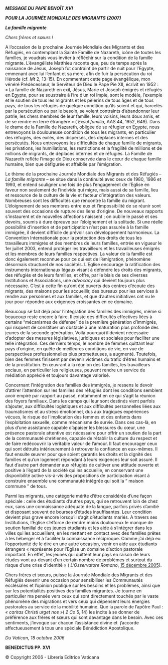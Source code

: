 ***MESSAGE DU PAPE BENOÎT XVI***

***POUR LA JOURNÉE MONDIALE DES MIGRANTS (2007)***

***La famille migrante***

*Chers frères et sœurs !*

A l’occasion de la prochaine Journée Mondiale des Migrants et des Réfugiés, en contemplant la Sainte Famille de Nazareth, icône de toutes les familles, je voudrais vous inviter à réfléchir sur la condition de la famille migrante. L’évangéliste Matthieu raconte que, peu de temps après la naissance de Jésus, Joseph fut contraint de partir de nuit pour l’Egypte, emmenant avec lui l’enfant et sa mère, afin de fuir la persécution du roi Hérode (cf. *Mt* 2, 13-15). En commentant cette page évangélique, mon vénéré Prédécesseur, le Serviteur de Dieu le Pape Pie XII, écrivit en 1952 : « La famille de Nazareth en exil, Jésus, Marie et Joseph émigrés et réfugiés en Egypte, pour se soustraire à l’ire d’un roi impie, sont le modèle, l’exemple et le soutien de tous les migrants et les pèlerins de tous âges et de tous pays, de tous les réfugiés de quelque condition qu’ils soient et qui, harcelés par la persécution ou par le besoin, se voient contraints d’abandonner leur patrie, les chers membres de leur famille, leurs voisins, leurs doux amis, et de se rendre en terre étrangère » ( *Exsul familia,* AAS 44, 1952, 649). Dans le drame de la Famille de Nazareth, obligée de se réfugier en Egypte, nous entrevoyons la douloureuse condition de tous les migrants, en particulier des réfugiés, des exilés, des dispersés, des déplacés internes et des persécutés. Nous entrevoyons les difficultés de chaque famille de migrants, les privations, les humiliations, les restrictions et la fragilité de millions et de millions de migrants, de déplacés internes et de réfugiés. La Famille de Nazareth reflète l’image de Dieu conservée dans le cœur de chaque famille humaine, bien que défigurée et affaiblie par l’émigration.

Le thème de la prochaine Journée Mondiale des Migrants et des Réfugiés – *La famille migrante* – se situe dans la continuité avec ceux de 1980, 1986 et 1993, et entend souligner une fois de plus l’engagement de l’Eglise en faveur non seulement de l’individu qui migre, mais aussi de sa famille, lieu et ressource de la culture de la vie et facteur d’intégration des valeurs. Nombreuses sont les difficultés que rencontre la famille du migrant. L’éloignement de ses membres entre eux et l’impossibilité de se réunir sont souvent des occasions de rupture des liens d’origine. De nouveaux rapports s’instaurent et de nouvelles affections naissent ; on oublie le passé et ses devoirs, soumis à dure épreuve par l’éloignement et la solitude. Si une réelle possibilité d’insertion et de participation n’est pas assurée à la famille immigrée, il devient difficile de prévoir son développement harmonieux. La Convention Internationale pour la protection des droits de tous les travailleurs immigrés et des membres de leurs familles, entrée en vigueur le 1er juillet 2003, entend protéger les travailleurs et les travailleuses émigrés et les membres de leurs familles respectives. La valeur de la famille est donc également reconnue pour ce qui est de l’émigration, phénomène désormais structurel de nos sociétés. L’Eglise encourage la ratification des instruments internationaux légaux visant à défendre les droits des migrants, des réfugiés et de leurs familles, et offre, par le biais de ses diverses Institutions et Associations, une *advocacy* qui devient toujours plus nécessaire. C’est à cette fin qu’ont été ouverts des centres d’écoute des migrants, des maisons pour les accueillir, des bureaux pour les services à rendre aux personnes et aux familles, et que d’autres initiatives ont vu le jour pour répondre aux exigences croissantes en ce domaine.

Beaucoup se fait déjà pour l’intégration des familles des immigrés, même si beaucoup reste encore à faire. Il existe des difficultés effectives liées à certains “mécanismes de défense” de la première génération d’immigrés, qui risquent de constituer un obstacle à une maturation plus profonde des jeunes de la seconde génération. Voilà pourquoi il devient nécessaire d’adopter des mesures législatives, juridiques et sociales pour faciliter une telle intégration. Ces derniers temps, le nombre de femmes quittant leur pays d’origine, en quête de meilleures conditions de vie, en vue de perspectives professionnelles plus prometteuses, a augmenté. Toutefois, bien des femmes finissent par devenir victimes du trafic d’êtres humains et de la prostitution. En œuvrant à la réunion des familles, les travailleurs sociaux, en particulier les religieuses, peuvent rendre un service de médiation apprécié et toujours davantage valorisé.

Concernant l’intégration des familles des immigrés, je ressens le devoir d’attirer l’attention sur les familles des réfugiés dont les conditions semblent avoir empiré par rapport au passé, notamment en ce qui s’agit la réunion des foyers familiaux. Dans les camps qui leur sont destinés vient parfois s’ajouter, aux difficultés logistiques et aux difficultés personnelles liées aux traumatismes et au stress émotionnel, dus aux tragiques expériences vécues, le risque de l’implication des femmes et des enfants dans l’exploitation sexuelle, comme mécanisme de survie. Dans ces cas-là, en plus d’une assistance capable d’apaiser les blessures du cœur, une présence pastorale attentive est nécessaire pour offrir un soutien de la part de la communauté chrétienne, capable de rétablir la culture du respect et de faire redécouvrir la véritable valeur de l’amour. Il faut encourager ceux qui sont détruits intérieurement à retrouver la confiance en eux-mêmes. Il faut ensuite œuvrer pour que soient garantis les droits et la dignité des familles et qu’un logement répondant à leurs exigences leur soit assuré. Il faut d’autre part demander aux réfugiés de cultiver une attitude ouverte et positive à l’égard de la société qui les accueille, en conservant une disponibilité active vis-à-vis des propositions de participation visant à construire ensemble une communauté intégrée qui soit la “ maison commune ” de tous.

Parmi les migrants, une catégorie mérite d’être considérée d’une façon spéciale : celle des étudiants d’autres pays, qui se retrouvent loin de chez eux, sans une connaissance adéquate de la langue, parfois privés d’amitié et disposant souvent de bourses d’études insuffisantes. Leur condition devient plus grave encore lorsqu’il s’agit d’étudiants mariés. A travers ses Institutions, l’Eglise s’efforce de rendre moins douloureux le manque de soutien familial de ces jeunes étudiants et les aide à s’intégrer dans les villes qui les accueillent, en les mettant en contact avec des familles prêtes à les héberger et à faciliter la connaissance réciproque. Comme j’ai déjà eu l’opportunité de le dire en une autre occasion, venir en aide aux étudiants étrangers « représente pour l’Eglise un domaine d’action pastorale important. En effet, les jeunes qui quittent leur pays en raison de leurs études vont au-devant d’un certain nombre de problèmes et surtout du risque d’une crise d’identité » ( *L’Osservatore Romano*, [15 décembre 2005](/content/benedict-xvi/fr/speeches/2005/december/documents/hf_ben_xvi_spe_20051215_saluto-universitari.html)).

Chers frères et sœurs, puisse la Journée Mondiale des Migrants et des Réfugiés devenir une occasion pour sensibiliser les Communautés ecclésiales et l’opinion publique sur les besoins et les problèmes, ainsi que sur les potentialités positives des familles migrantes. Je tourne en particulier ma pensée vers ceux qui sont directement touchés par le vaste phénomène des migrations et vers ceux qui dépensent leurs énergies pastorales au service de la mobilité humaine. Que la parole de l’apôtre Paul : *«* *caritas Christi urget nos »*( *2 Co* 5, 14) les incite à se donner de préférence aux frères et sœurs qui sont davantage dans le besoin. Avec ces sentiments, j’invoque sur chacun l’assistance divine et  j’accorde affectueusement à tous une spéciale Bénédiction Apostolique.

*Du Vatican, 18 octobre 2006*

**BENEDICTUS PP. XVI**

© Copyright 2006 - Libreria Editrice Vaticana